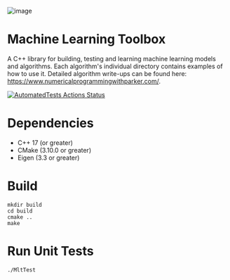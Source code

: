 ![image](https://user-images.githubusercontent.com/89047457/192758897-683c1385-aa26-4ac6-8651-56016523001a.png)
# Machine Learning Toolbox
A C++ library for building, testing and learning machine learning models and algorithms. Each algorithm's individual directory contains examples of how to use it. Detailed algorithm write-ups can be found here: https://www.numericalprogrammingwithparker.com/.

[![AutomatedTests Actions Status](https://github.com/ParkerBarrett959/NavFuse/workflows/NavFuse-master/badge.svg)](https://github.com/ParkerBarrett959/NavFuse/actions)

# Dependencies
* C++ 17 (or greater) <br />
* CMake (3.10.0 or greater) <br />
* Eigen (3.3 or greater) <br />

# Build
```
mkdir build
cd build
cmake ..
make
```
# Run Unit Tests
```
./MltTest
```
